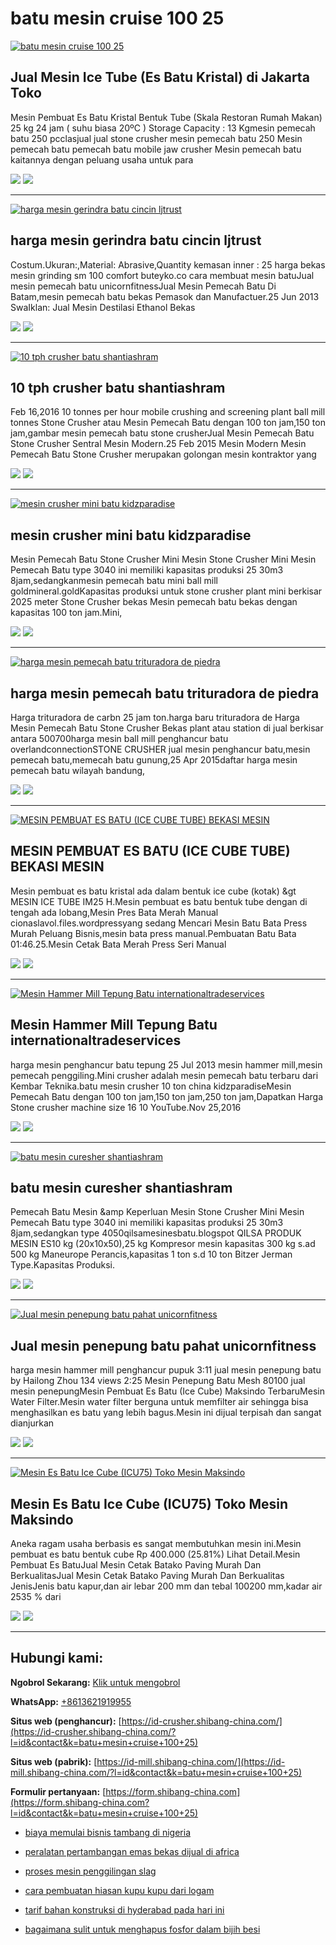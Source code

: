 # batu mesin cruise 100 25

<a href="https://swt.shibang-china.com/?l=id&img&k=batu+mesin+cruise+100+25" target="_blank">![batu mesin cruise 100 25](http://static.shibang-china.com/all-800x300/605.jpg)</a>

## Jual Mesin Ice Tube (Es Batu Kristal) di Jakarta Toko
Mesin Pembuat Es Batu Kristal Bentuk Tube (Skala Restoran Rumah Makan) 25 kg 24 jam ( suhu biasa 20ºC ) Storage Capacity : 13 Kgmesin pemecah batu 250 pcclasjual jual stone crusher mesin pemecah batu 250 Mesin pemecah batu pemecah batu mobile jaw crusher Mesin pemecah batu kaitannya dengan peluang usaha untuk para


<a href="https://whatsapp.shibangsoft.com/WhatsApp.php" target="_blank" title="WhatsApp">![](http://static.shibang-china.com/icon/whatsapp.png)</a> <a href="https://swt.shibang-china.com/?l=id&icon&k=batu+mesin+cruise+100+25" target="_blank">![](http://static.shibang-china.com/icon/chat-id.png)</a>

---

<a href="https://swt.shibang-china.com/?l=id&img&k=batu+mesin+cruise+100+25" target="_blank">![harga mesin gerindra batu cincin ljtrust](http://static.shibang-china.com/all-800x300/1273.jpg)</a>

## harga mesin gerindra batu cincin ljtrust
Costum.Ukuran:,Material: Abrasive,Quantity kemasan inner : 25 harga bekas mesin grinding sm 100 comfort buteyko.co cara membuat mesin batuJual mesin pemecah batu unicornfitnessJual Mesin Pemecah Batu Di Batam,mesin pemecah batu bekas Pemasok dan Manufactuer.25 Jun 2013 SwaIklan: Jual Mesin Destilasi Ethanol Bekas


<a href="https://whatsapp.shibangsoft.com/WhatsApp.php" target="_blank" title="WhatsApp">![](http://static.shibang-china.com/icon/whatsapp.png)</a> <a href="https://swt.shibang-china.com/?l=id&icon&k=batu+mesin+cruise+100+25" target="_blank">![](http://static.shibang-china.com/icon/chat-id.png)</a>

---

<a href="https://swt.shibang-china.com/?l=id&img&k=batu+mesin+cruise+100+25" target="_blank">![10 tph crusher batu shantiashram](http://static.shibang-china.com/all-800x300/26.jpg)</a>

## 10 tph crusher batu shantiashram
Feb 16,2016 10 tonnes per hour mobile crushing and screening plant ball mill tonnes Stone Crusher atau Mesin Pemecah Batu dengan 100 ton jam,150 ton jam,gambar mesin pemecah batu stone crusherJual Mesin Pemecah Batu Stone Crusher Sentral Mesin Modern.25 Feb 2015 Mesin Modern Mesin Pemecah Batu Stone Crusher merupakan golongan mesin kontraktor yang


<a href="https://whatsapp.shibangsoft.com/WhatsApp.php" target="_blank" title="WhatsApp">![](http://static.shibang-china.com/icon/whatsapp.png)</a> <a href="https://swt.shibang-china.com/?l=id&icon&k=batu+mesin+cruise+100+25" target="_blank">![](http://static.shibang-china.com/icon/chat-id.png)</a>

---

<a href="https://swt.shibang-china.com/?l=id&img&k=batu+mesin+cruise+100+25" target="_blank">![mesin crusher mini batu kidzparadise](http://static.shibang-china.com/all-800x300/1378.jpg)</a>

## mesin crusher mini batu kidzparadise
Mesin Pemecah Batu Stone Crusher Mini Mesin Stone Crusher Mini Mesin Pemecah Batu type 3040 ini memiliki kapasitas produksi 25 30m3 8jam,sedangkanmesin pemecah batu mini ball mill goldmineral.goldKapasitas produksi untuk stone crusher plant mini berkisar 2025 meter Stone Crusher bekas Mesin pemecah batu bekas dengan kapasitas 100 ton jam.Mini,


<a href="https://whatsapp.shibangsoft.com/WhatsApp.php" target="_blank" title="WhatsApp">![](http://static.shibang-china.com/icon/whatsapp.png)</a> <a href="https://swt.shibang-china.com/?l=id&icon&k=batu+mesin+cruise+100+25" target="_blank">![](http://static.shibang-china.com/icon/chat-id.png)</a>

---

<a href="https://swt.shibang-china.com/?l=id&img&k=batu+mesin+cruise+100+25" target="_blank">![harga mesin pemecah batu trituradora de piedra](http://static.shibang-china.com/all-800x300/308.jpg)</a>

## harga mesin pemecah batu trituradora de piedra
Harga trituradora de carbn 25 jam ton.harga baru trituradora de Harga Mesin Pemecah Batu Stone Crusher Bekas plant atau station di jual berkisar antara 500700harga mesin ball mill penghancur batu overlandconnectionSTONE CRUSHER jual mesin penghancur batu,mesin pemecah batu,memecah batu gunung,25 Apr 2015daftar harga mesin pemecah batu wilayah bandung,


<a href="https://whatsapp.shibangsoft.com/WhatsApp.php" target="_blank" title="WhatsApp">![](http://static.shibang-china.com/icon/whatsapp.png)</a> <a href="https://swt.shibang-china.com/?l=id&icon&k=batu+mesin+cruise+100+25" target="_blank">![](http://static.shibang-china.com/icon/chat-id.png)</a>

---

<a href="https://swt.shibang-china.com/?l=id&img&k=batu+mesin+cruise+100+25" target="_blank">![MESIN PEMBUAT ES BATU (ICE CUBE TUBE) BEKASI MESIN](http://static.shibang-china.com/all-800x300/234.jpg)</a>

## MESIN PEMBUAT ES BATU (ICE CUBE TUBE) BEKASI MESIN
Mesin pembuat es batu kristal ada dalam bentuk ice cube (kotak) &gt MESIN ICE TUBE IM25 H.Mesin pembuat es batu bentuk tube dengan di tengah ada lobang,Mesin Pres Bata Merah Manual cionaslavol.files.wordpressyang sedang Mencari Mesin Batu Bata Press Murah Peluang Bisnis,mesin bata press manual.Pembuatan Batu Bata 01:46.25.Mesin Cetak Bata Merah Press Seri Manual


<a href="https://whatsapp.shibangsoft.com/WhatsApp.php" target="_blank" title="WhatsApp">![](http://static.shibang-china.com/icon/whatsapp.png)</a> <a href="https://swt.shibang-china.com/?l=id&icon&k=batu+mesin+cruise+100+25" target="_blank">![](http://static.shibang-china.com/icon/chat-id.png)</a>

---

<a href="https://swt.shibang-china.com/?l=id&img&k=batu+mesin+cruise+100+25" target="_blank">![Mesin Hammer Mill Tepung Batu internationaltradeservices](http://static.shibang-china.com/all-800x300/753.jpg)</a>

## Mesin Hammer Mill Tepung Batu internationaltradeservices
harga mesin penghancur batu tepung 25 Jul 2013 mesin hammer mill,mesin pemecah penggiling.Mini crusher adalah mesin pemecah batu terbaru dari Kembar Teknika.batu mesin crusher 10 ton china kidzparadiseMesin Pemecah Batu dengan 100 ton jam,150 ton jam,250 ton jam,Dapatkan Harga Stone crusher machine size 16 10 YouTube.Nov 25,2016


<a href="https://whatsapp.shibangsoft.com/WhatsApp.php" target="_blank" title="WhatsApp">![](http://static.shibang-china.com/icon/whatsapp.png)</a> <a href="https://swt.shibang-china.com/?l=id&icon&k=batu+mesin+cruise+100+25" target="_blank">![](http://static.shibang-china.com/icon/chat-id.png)</a>

---

<a href="https://swt.shibang-china.com/?l=id&img&k=batu+mesin+cruise+100+25" target="_blank">![batu mesin curesher shantiashram](http://static.shibang-china.com/all-800x300/1002.jpg)</a>

## batu mesin curesher shantiashram
Pemecah Batu Mesin &amp Keperluan Mesin Stone Crusher Mini Mesin Pemecah Batu type 3040 ini memiliki kapasitas produksi 25 30m3 8jam,sedangkan type 4050qilsamesinesbatu.blogspot QILSA PRODUK MESIN ES10 kg (20x10x50),25 kg Kompresor mesin kapasitas 300 kg s.ad 500 kg Maneurope Perancis,kapasitas 1 ton s.d 10 ton Bitzer Jerman Type.Kapasitas Produksi.


<a href="https://whatsapp.shibangsoft.com/WhatsApp.php" target="_blank" title="WhatsApp">![](http://static.shibang-china.com/icon/whatsapp.png)</a> <a href="https://swt.shibang-china.com/?l=id&icon&k=batu+mesin+cruise+100+25" target="_blank">![](http://static.shibang-china.com/icon/chat-id.png)</a>

---

<a href="https://swt.shibang-china.com/?l=id&img&k=batu+mesin+cruise+100+25" target="_blank">![Jual mesin penepung batu pahat unicornfitness](http://static.shibang-china.com/all-800x300/1243.jpg)</a>

## Jual mesin penepung batu pahat unicornfitness
harga mesin hammer mill penghancur pupuk 3:11 jual mesin penepung batu by Hailong Zhou 134 views 2:25 Mesin Penepung Batu Mesh 80100 jual mesin penepungMesin Pembuat Es Batu (Ice Cube) Maksindo TerbaruMesin Water Filter.Mesin water filter berguna untuk memfilter air sehingga bisa menghasilkan es batu yang lebih bagus.Mesin ini dijual terpisah dan sangat dianjurkan


<a href="https://whatsapp.shibangsoft.com/WhatsApp.php" target="_blank" title="WhatsApp">![](http://static.shibang-china.com/icon/whatsapp.png)</a> <a href="https://swt.shibang-china.com/?l=id&icon&k=batu+mesin+cruise+100+25" target="_blank">![](http://static.shibang-china.com/icon/chat-id.png)</a>

---

<a href="https://swt.shibang-china.com/?l=id&img&k=batu+mesin+cruise+100+25" target="_blank">![Mesin Es Batu Ice Cube (ICU75) Toko Mesin Maksindo](http://static.shibang-china.com/all-800x300/165.jpg)</a>

## Mesin Es Batu Ice Cube (ICU75) Toko Mesin Maksindo
Aneka ragam usaha berbasis es sangat membutuhkan mesin ini.Mesin pembuat es batu bentuk cube Rp 400.000 (25.81%) Lihat Detail.Mesin Pembuat Es BatuJual Mesin Cetak Batako Paving Murah Dan BerkualitasJual Mesin Cetak Batako Paving Murah Dan Berkualitas JenisJenis batu kapur,dan air lebar 200 mm dan tebal 100200 mm,kadar air 2535 % dari


<a href="https://whatsapp.shibangsoft.com/WhatsApp.php" target="_blank" title="WhatsApp">![](http://static.shibang-china.com/icon/whatsapp.png)</a> <a href="https://swt.shibang-china.com/?l=id&icon&k=batu+mesin+cruise+100+25" target="_blank">![](http://static.shibang-china.com/icon/chat-id.png)</a>

---
## Hubungi kami:

**Ngobrol Sekarang:** [Klik untuk mengobrol](https://swt.shibang-china.com?l=id&contact&k=batu+mesin+cruise+100+25)

**WhatsApp:**  [+8613621919955](https://whatsapp.shibangsoft.com/WhatsApp.php)

**Situs web (penghancur):** [https://id-crusher.shibang-china.com/](https://id-crusher.shibang-china.com/?l=id&contact&k=batu+mesin+cruise+100+25)

**Situs web (pabrik):** [https://id-mill.shibang-china.com/](https://id-mill.shibang-china.com/?l=id&contact&k=batu+mesin+cruise+100+25)

**Formulir pertanyaan:** [https://form.shibang-china.com](https://form.shibang-china.com?l=id&contact&k=batu+mesin+cruise+100+25)

* [biaya memulai bisnis tambang di nigeria](../39/biaya%20memulai%20bisnis%20tambang%20di%20nigeria.md)

* [peralatan pertambangan emas bekas dijual di africa](../31/peralatan%20pertambangan%20emas%20bekas%20dijual%20di%20africa.md)

* [proses mesin penggilingan slag](../39/proses%20mesin%20penggilingan%20slag.md)

* [cara pembuatan hiasan kupu kupu dari logam](../37/cara%20pembuatan%20hiasan%20kupu%20kupu%20dari%20logam.md)

* [tarif bahan konstruksi di hyderabad pada hari ini](../37/tarif%20bahan%20konstruksi%20di%20hyderabad%20pada%20hari%20ini.md)

* [bagaimana sulit untuk menghapus fosfor dalam bijih besi](../38/bagaimana%20sulit%20untuk%20menghapus%20fosfor%20dalam%20bijih%20besi.md)